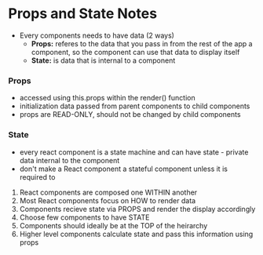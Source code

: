 # Props and State Notes

- Every components needs to have data (2 ways)
    - **Props:** referes to the data that you pass in from the rest of the app a component, so the component can use that data to display itself
    - **State:** is data that is internal to a component

### Props

- accessed using this.props within the render() function
- initialization data passed from parent components to child components
- props are READ-ONLY, should not be changed by child components

### State

- every react component is a state machine and can have state - private data internal to the component
- don't make a React component a stateful component unless it is required to

1. React components are composed one WITHIN another
2. Most React components focus on HOW to render data
3. Components recieve state via PROPS and render the display accordingly
4. Choose few components to have STATE
5. Components should ideally be at the TOP of the heirarchy
6. Higher level components calculate state and pass this information using props